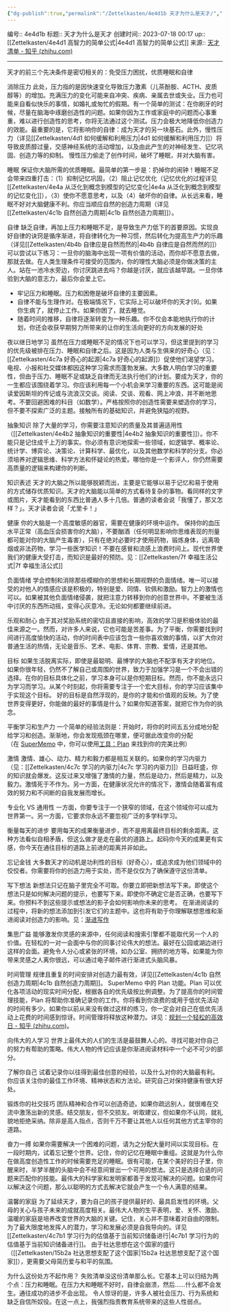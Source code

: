 ```yaml
---
{"dg-publish":true,"permalink":"/Zettelkasten/4e4d1b 天才为什么是天才/","dgPassFrontmatter":true}
---
```


编号:: 4e4d1b
标题:: 天才为什么是天才
创建时间:: 2023-07-18 00:17
up:: [[Zettelkasten/4e4d1 高智力的简单公式\|4e4d1 高智力的简单公式]]
来源:: [天才清单 - 知乎 (zhihu.com)](https://zhuanlan.zhihu.com/p/475366689#ref_19)

---
天才的前三个先决条件是密切相关的：免受压力困扰，优质睡眠和自律

消除压力
此处，压力指的是因快速变化导致压力激素（儿茶酚胺、ACTH、皮质醇等）的增加。充满压力的变化可能来自冲突、疾病、亲属去世或失业。压力也可能来自看似快乐的事情，如婚礼或匆忙的假期。有一个简单的测试：在你刷牙的时候，尽量在脑海中琢磨创造性的问题。如果你因为工作或家庭中的问题而心事重重，难以进行创造性的思考，你将无法通过这个测试。压力会极大地降低你创造力的效能。最重要的是，它将影响你的自律：成为天才的另一块基石。此外，慢性压力（详见[[Zettelkasten/4d1 如何缓解和利用压力\|4d1 如何缓解和利用压力]]）将导致皮质醇过量，交感神经系统的活动增加，以及由此产生的对神经发生、记忆巩固、创造力等的抑制。
慢性压力偷走了创作时间，破坏了睡眠，并对大脑有害。

睡眠
保证你大脑所需的优质睡眠。最简单的第一步是：扔掉你的闹钟！睡眠不足会带来四重打击：（1）抑制记忆巩固，（2）阻止记忆优化（记忆优化的过程详见[[Zettelkasten/4e4a 从泛化到概念到模型的记忆变化\|4e4a 从泛化到概念到模型的记忆变化]]），（3）使你不愿意思考，以及（4）破坏你的自律。从长远来看，睡眠不好对大脑健康不利。你应当顺应自然的创造力周期（详见[[Zettelkasten/4c1b 自然创造力周期\|4c1b 自然创造力周期]]）。

自律
缺乏自律，再加上压力和睡眠不足，是导致生产力低下的首要原因。实现良好自律的诀窍是循序渐进，将自律转化为一种习惯，然后转化为提高生产力的乐趣（详见[[Zettelkasten/4b4b 自律应是自然而然的\|4b4b 自律应是自然而然的]]）
可以尝试以下练习：一旦你的脑海中出现一项有价值的活动，而你却不愿意去做，那就去做。在人类生理条件可接受的范围内，你的理性大脑必须是你做决策的主人。站在一池冷水旁边，你讨厌跳进去吗？你越是讨厌，就应该越早跳。一旦你体验到大脑的意志力，最后你会爱上它。
- 牢记压力和睡眠。压力和困倦是破坏自律的主要因素。
- 自律不能与生理作对。在极端情况下，它实际上可以破坏你的天才[9]。如果你生病了，就停止工作。如果你困了，就去睡觉。
- 随着时间的推移，自律将逐渐转变为一种乐趣。你不仅会本能地执行你的计划，你还会收获早期努力所带来的让你的生活向更好的方向发展的好处

夜以继日地学习
虽然在压力或睡眠不足的情况下也可以学习，但这里提到的学习的优先级被排在压力、睡眠和自律之后。这是因为人类与生俱来的好奇心（见：[[Zettelkasten/4c7a 好奇心的起源\|4c7a 好奇心的起源]]）促使他们渴望学习。电视、小报和社交媒体都因这种学习需求而蓬勃发展。大多数人明白学习的重要性，但由于压力、睡眠不足或缺乏自律而无法执行他们的计划。要成为天才，你的一生都应该围绕着学习。你应该利用每一个小机会来学习重要的东西。这可能是阅读爱因斯坦的传记或与流浪汉交谈。阅读、交谈、观看、网上冲浪，并不断地思考。不要回避困难的科目（如数学）。严格按照你的创造性需要来塑造你的学习，但不要不探索广泛的主题。接触所有的基础知识，并避免狭隘的视野。

抽象知识
除了大量的学习，你需要注意知识的质量及其普遍适用性（[[Zettelkasten/4e4b2 抽象知识的重要性\|4e4b2 抽象知识的重要性]]）。你不能只是记住成千上万的事实。你必须有意识地探索一些领域，如逻辑学、概率论、统计学、博弈论、决策论、计算科学、最优化，以及其他数学和科学的分支。你必须培养对逻辑思维、科学方法和怀疑论的热爱。哪怕你是一个影评人，你仍然需要高质量的逻辑来构建你的判断。

知识表述
天才的大脑之所以能够脱颖而出，主要是它能够以易于记忆和易于使用的方式储存优质知识。天才的大脑能以简单的方式看待复杂的事物。看同样的文字或图片，天才能看到的东西比普通人多十几倍。普通的读者会说「我懂了，那又怎样？」。天才读者会说「尤里卡！」

健康
你的大脑是一个高度敏感的器官，需要在健康的环境中运作。
保持你的血压水平正常（高血压会损害你的大脑），不要酗酒（任何明显影响你思维表现的剂量都可能对你的大脑产生毒害），只有在绝对必要时才使用药物，锻炼身体，远离吸烟或非法药物，学习一些医学知识！不要在感冒和流感上浪费时间上。现代世界使我们的健康大受打击，而知识是最好的预防。见：[[Zettelkasten/7f 幸福生活公式\|7f 幸福生活公式]]

负面情绪
学会控制和消除那些模糊你的思想和长期视野的负面情绪。唯一可以接受的对他人的情感应该是积极的，特别是爱、同情、钦佩和激励。智力上的激情也可以。如果被其他负面情绪侵袭，就把注意力转移到你的创意世界中。不要被生活中讨厌的东西所动摇，变得心灰意冷。无论如何都要继续前进。

乐观和耐心
由于其对奖励系统的密切且直接的影响，高效的学习是积极体验的最佳来源之一。然而，对许多人来说，它也可能是苦差事。为了平衡，你需要找到时间进行高度愉快的活动，你的时间表中应该包含一些你喜欢做的事情，以扩大你对普通生活的热情，无论是音乐、艺术、电影、体育、宗教、爱情，还是其他。

目标
如果生活脱离实际，即使是最聪明、最博学的大脑也不配享有天才的地位。
如果你很年轻，仍然不了解自己或周围的世界，致力于加强学习是一个不会出错的选择。在你的目标具体化之前，学习本身可以是你短期目标。然而，你不能永远只为学习而学习。从某个时刻起，你将需要专注于一个宏大目标，你的学习应该集中于实现这个目标。
好的目标是自然浮现的，是你的才能和价值观的反映。为了使世界变得更好，你能做的最好的事情是什么？如果你知道答案，就把它作为你的执念。

平衡学习和生产力
一个简单的经验法则是：开始时，将你的时间五五分成地分配给学习和创造。渐渐地，你会发现瓶颈在哪里，便可据此改变你的分配（在 [SuperMemo](https://supermemo.guru/wiki/SuperMemo) 中，你可以使用[工具：Plan](https://supermemo.guru/wiki/Plan) 来找到你的完美比例）

激情
激情、雄心、动力、精力和毅力都是相互关联的。如果你的学习内驱力（见：[[Zettelkasten/4c7c 学习的内驱力\|4c7c 学习的内驱力]]）日益旺盛，你的知识就会爆发。这反过来又增强了激情的力量，然后是动力，然后是精力，以及毅力。激情死于不作为。另一方面，在健康状况允许的情况下，激情会随着富有成效的努力和不间断的自我发展而增长。

专业化 VS 通用性
一方面，你要专注于一个狭窄的领域，在这个领域你可以成为世界第一。另一方面，它要求你永远不要忽视广泛的多学科学习。

衡量每天的进步
要用每天的成果衡量进步，而不是用离最终目标的剩余距离。这种方法看似自相矛盾，但这么做才是走在最优的道路上。起码你今天的成果更有实感，你今天在通往目标的道路上前进的距离并非如此。

忘记金钱
大多数天才的动机是功利性的目标（好奇心），或追求成为他们领域中的佼佼者。你需要将你的创造力用于实处，而不是仅仅为了确保遵守这份清单。

写下想法
新想法只记在脑子里完全不可取。你要立即把新想法写下来。即使这个想法只是如何解决问题的提示，也要写下来。即使你不确定它是否正确，也要写下来。你预料不到这些提示或想法的影子会如何影响你未来的思考。
在渐进阅读的过程中，将新的想法添加到引发它们的主题中。这也将有助于你理解联想思维和渐进阅读对创造力的影响。见：[渐进写作](https://supermemo.guru/wiki/Incremental_writing)

集思广益
能够激发你灵感的来源中，任何阅读和搜索引擎都不能取代另一个人的价值。在轻松的一对一会面中与你的同事讨论伟大的想法。最好在公园或湖边进行这样的会面。避免令人分心或紧张的环境，如办公室、拥挤的地方等。如果能为你带来灵感之人离你很远，可以通过电子邮件进行渐进式头脑风暴。

时间管理
规律且重复的时间安排对创造力最有效，详见[[Zettelkasten/4c1b 自然创造力周期\|4c1b 自然创造力周期]]。
SuperMemo 中的 Plan 功能。Plan 可以优化各项活动的现实时间分配，根据各自的优先级按比例调整。为了提高你的时间管理技能，Plan 将帮助你准确记录你的工作。你将看到你浪费的或用于低优先活动的时间有多少。如果你以前从来没有做过这样的练习，你一定会对自己在低优先活动上花费的时间感到惊讶。时间管理将释放这种潜力。详见：[规划一个轻松的高效日 - 知乎 (zhihu.com)](https://zhuanlan.zhihu.com/p/574512601)。

向伟大的人学习
世界上最伟大的人们的生活是最鼓舞人心的。寻找可能对你自己的努力有帮助的策略。伟大人物的传记应该是你渐进阅读材料中一个必不可少的部分。

了解你自己
试着记录你以往得到最佳创意的经验，以及什么对你的大脑最有利。你应该关注你的最佳工作环境、精神状态和方法论。研究自己对保持健康有很大好处。

锻炼你的社交技巧
团队精神和合作可以创造奇迹。如果你疏远别人，就很难在交流中激荡出新的灵感。结交朋友，但不交损友。听取建议，但如果你不认同，就礼貌地拒绝采纳。除非是高人指点，否则千万不要让其他人以任何其他方式主宰你的道路。

奋力一搏
如果你需要解决一个困难的问题，请为之分配大量时间以实现目标。在一段时期内，试着忘记整个世界。记住，你的记忆在睡眠中重组。这就是为什么你在做高度创造性工作的时候需要充足的睡眠。很有可能，在某个美好的日子里，你醒来时，半梦半醒的头脑中会不经意间冒出一个可用的想法。这只是选择合适的问题来匹配你的技能。最伟大的科学家和发明家都善于发现可解决的问题。如果你可以解决这个问题，那么以聪明的方式去解决它就会产生一个令人满意的结果。

温馨的家庭
为了延续天才，要为自己的孩子提供最好的、最具启发性的环境。父母的关心与孩子未来的成就高度相关。最伟大人物的生平表明，爱、关怀、激励、温暖的家庭是培养改变世界的大脑的关键。记住，关心并不意味着对自由的限制。为了最大限度地发挥人的潜力，学习和发展必须是自我导向的。详见[[Zettelkasten/4c7b1 学习行为的估值基于当前知识储备进行\|4c7b1 学习行为的估值基于当前知识储备进行]]。
由于社达思想在这个国家的盛行（[[Zettelkasten/15b2a 社达思想支配了这个国家\|15b2a 社达思想支配了这个国家]]），更需要父母简历爱与和平的氛围。

为什么这份处方不起作用？
失败清单没这份清单那么长。它基本上可以归结为两个点：压力和睡眠。在压力大和睡眠不好时，自律会崩溃，然后......什么都不会发生。通往成功的进步不会出现。
令人惊讶的是，许多人被社会压力、行为系统和缺乏自信所奴役。在这一点上，我强烈指责教育系统带来的这些人性弱点。